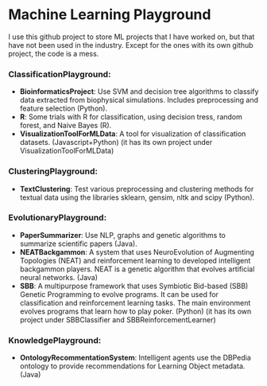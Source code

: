 Machine Learning Playground
=============
I use this github project to store ML projects that I have worked on, but that have not been used in the industry. Except for the ones with its own github project, the code is a mess.

### ClassificationPlayground:
  - **BioinformaticsProject**: Use SVM and decision tree algorithms to classify data extracted from biophysical simulations. Includes preprocessing and feature selection (Python).
  - **R**: Some trials with R for classification, using decision tress, random forest, and Naive Bayes (R).
  - **VisualizationToolForMLData**: A tool for visualization of classification datasets. (Javascript+Python) (it has its own project under VisualizationToolForMLData)

### ClusteringPlayground:
  - **TextClustering**: Test various preprocessing and clustering methods for textual data using the libraries sklearn, gensim, nltk and scipy (Python).

### EvolutionaryPlayground:
  - **PaperSummarizer**: Use NLP, graphs and genetic algorithms to summarize scientific papers (Java).
  - **NEATBackgammon**: A system that uses NeuroEvolution of Augmenting Topologies (NEAT) and reinforcement learning to developed intelligent backgammon players. NEAT is a genetic algorithm that evolves artificial neural networks. (Java)
  - **SBB**: A multipurpose framework that uses Symbiotic Bid-based (SBB) Genetic Programming to evolve programs. It can be used for classification and reinforcement learning tasks. The main environment evolves programs that learn how to play poker. (Python) (it has its own project under SBBClassifier and SBBReinforcementLearner)
  
### KnowledgePlayground:
- **OntologyRecommentationSystem**: Intelligent agents use the DBPedia ontology to provide recommendations for Learning Object metadata. (Java)
